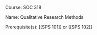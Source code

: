 




Course: SOC 318

Name: Qualitative Research Methods

Prerequisite(s): [[SPS 101]] or [[SPS 102]]